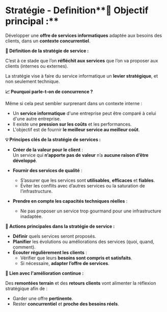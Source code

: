 # Stratégie - Definition**🎯 Objectif principal :**

Développer une **offre de services informatiques** adaptée aux besoins des clients, dans un **contexte concurrentiel**.



**📌 Définition de la stratégie de service :**

C’est à ce stade que l’on **réfléchit aux services** que l’on va proposer aux clients (internes ou externes).

La stratégie vise à faire du service informatique un **levier stratégique**, et non seulement technique.



**📈 Pourquoi parle-t-on de concurrence ?**

Même si cela peut sembler surprenant dans un contexte interne :

- Un **service informatique** d'une entreprise peut être comparé à celui d'une autre entreprise.
- Il existe une **pression sur les coûts** et les performances.
- L'objectif est de fournir **le meilleur service au meilleur coût**.



**💡 Principes clés de la stratégie de services :**

- **Créer de la valeur pour le client** :  
  Un service qui **n’apporte pas de valeur** n’a **aucune raison d’être développé**.

- **Fournir des services de qualité** :
  - S’assurer que les services sont **utilisables**, **efficaces** et **fiables**.
  - Éviter les conflits avec d’autres services ou la saturation de l’infrastructure.
- **Prendre en compte les capacités techniques réelles** :
  - Ne pas proposer un service trop gourmand pour une infrastructure inadaptée.



**🧭 Actions principales dans la stratégie de service :**

- **Définir** quels services seront proposés.
- **Planifier** les évolutions ou améliorations des services (quoi, quand, comment).
- **Écouter régulièrement les clients** :
  - Vérifier que leurs **besoins sont compris et satisfaits**.
  - Si nécessaire, **adapter l’offre de services**.



**🔄 Lien avec l'amélioration continue :**

Des **remontées terrain** et des **retours clients** vont alimenter la réflexion stratégique afin de :

- Garder une offre **pertinente**.
- Rester **concurrentiel** et **proche des besoins réels**.
